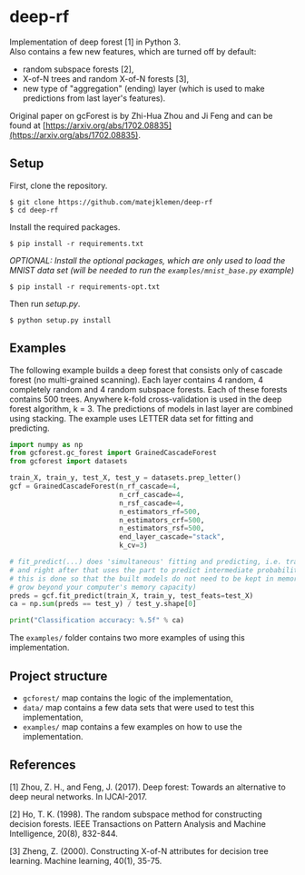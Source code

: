 # deep-rf

Implementation of deep forest \[1\] in Python 3.  
Also contains a few new features, which are turned off by default:
- random subspace forests \[2\],
- X-of-N trees and random X-of-N forests \[3\],
- new type of "aggregation" (ending) layer (which is used to make predictions
from last layer's features).

Original paper on gcForest is by Zhi-Hua Zhou and Ji Feng and can be found at
[https://arxiv.org/abs/1702.08835](https://arxiv.org/abs/1702.08835).

## Setup
First, clone the repository.  
```
$ git clone https://github.com/matejklemen/deep-rf
$ cd deep-rf
```  
Install the required packages.
```
$ pip install -r requirements.txt 
```
*OPTIONAL: Install the optional packages, which are only used to load the MNIST data set (will be
needed to run the `examples/mnist_base.py` example)*
```
$ pip install -r requirements-opt.txt
```

Then run *setup.py*.  
```
$ python setup.py install
```

## Examples
The following example builds a deep forest that consists only of cascade forest (no
multi-grained scanning). Each layer contains 4 random, 4 completely random and 4 random
subspace forests. Each of these forests contains 500 trees. Anywhere k-fold
cross-validation is used in the deep forest algorithm, k = 3. The predictions of models
in last layer are combined using stacking. The example uses LETTER data set for fitting
and predicting.

```python
import numpy as np
from gcforest.gc_forest import GrainedCascadeForest
from gcforest import datasets

train_X, train_y, test_X, test_y = datasets.prep_letter()
gcf = GrainedCascadeForest(n_rf_cascade=4,
                           n_crf_cascade=4,
                           n_rsf_cascade=4,
                           n_estimators_rf=500,
                           n_estimators_crf=500,
                           n_estimators_rsf=500,
                           end_layer_cascade="stack",
                           k_cv=3)

# fit_predict(...) does 'simultaneous' fitting and predicting, i.e. trains a part of forest
# and right after that uses the part to predict intermediate probabilities for the built part
# this is done so that the built models do not need to be kept in memory (as they can quickly
# grow beyond your computer's memory capacity)
preds = gcf.fit_predict(train_X, train_y, test_feats=test_X)
ca = np.sum(preds == test_y) / test_y.shape[0]

print("Classification accuracy: %.5f" % ca)
```

The `examples/` folder contains two more examples of using this implementation.

## Project structure
- `gcforest/` map contains the logic of the implementation,
- `data/` map contains a few data sets that were used to test this implementation,
- `examples/` map contains a few examples on how to use the implementation.


## References
\[1\] Zhou, Z. H., and Feng, J. (2017).
Deep forest: Towards an alternative to deep neural networks.
In IJCAI-2017.</a>  

\[2\] Ho, T. K. (1998). 
The random subspace method for constructing decision forests.
IEEE Transactions on Pattern Analysis and Machine Intelligence, 20(8), 832-844. </a>  

\[3\] Zheng, Z. (2000).
Constructing X-of-N attributes for decision tree learning.
Machine learning, 40(1), 35-75. </a>